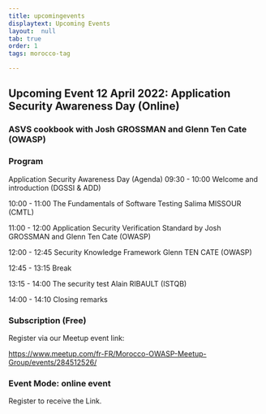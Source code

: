 ```yaml
---
title: upcomingevents
displaytext: Upcoming Events
layout:  null
tab: true
order: 1
tags: morocco-tag

---
```

## Upcoming Event 12 April 2022: Application Security Awareness Day (Online)
### ASVS cookbook with Josh GROSSMAN and Glenn Ten Cate (OWASP)

### Program

Application Security Awareness Day (Agenda)
09:30 - 10:00 Welcome and introduction (DGSSI & ADD)

10:00 - 11:00 The Fundamentals of Software Testing Salima MISSOUR (CMTL)

11:00 - 12:00 Application Security Verification Standard by Josh GROSSMAN and Glenn Ten Cate (OWASP)

12:00 - 12:45 Security Knowledge Framework Glenn TEN CATE (OWASP)

12:45 - 13:15 Break

13:15 - 14:00 The security test Alain RIBAULT (ISTQB)

14:00 - 14:10 Closing remarks

### Subscription (Free)
Register via our Meetup event link:

https://www.meetup.com/fr-FR/Morocco-OWASP-Meetup-Group/events/284512526/

### Event Mode: online event

Register to receive the Link.

